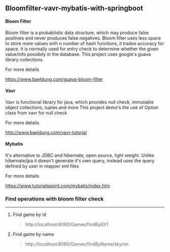 ## Bloomfilter-vavr-mybatis-with-springboot
	
#### Bloom Filter

Bloom filter is a probablistic data structure, which may produce false positives and never produces false negatives. 
Bloom filter uses less space to store more values with n number of hash functions, it trades accuracy for space.
It is normally used for entry check to determine whether the given value/info possibily in the database.
This project uses google's guava library collections.

For more details
 
https://www.baeldung.com/guava-bloom-filter

#### Vavr

Vavr is functional library for java, which provides null check, immutable object collections, tuples and more
This project demo's the use of Option class from vavr for null check 

For more details

http://www.baeldung.com/vavr-tutorial

#### Mybatis

It's alternative to JDBC and hibernate, open source, light weight. Unlike hibernate/jpa it doesn't generate it's own query, instead uses the query defined by user in mapper xml files

For more details

https://www.tutorialspoint.com/mybatis/index.htm

### Find operations with bloom filter check
-------------------------------------------
1. Find game by id

	> http://localhost:8080/Games/findByID/1


2. Find game by name

	> http://localhost:8080/Games/findByName/skyrim

 

	
